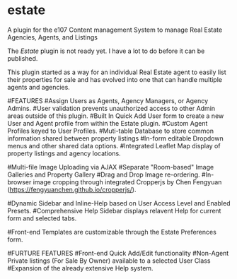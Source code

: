# estate
A plugin for the e107 Content management System to manage Real Estate Agencies, Agents, and Listings

The _Estate_ plugin is not ready yet. I have a lot to do before it can be published.

This plugin started as a way for an individual Real Estate agent to easily list their properties for sale and has evolved into one that can handle multiple agents and agencies. 

#FEATURES
#Assign Users as Agents, Agency Managers, or Agency Admins.
#User validation prevents unauthorized access to other Admin areas outside of this plugin.
#Built In Quick Add User form to create a new User and Agent profile from within the Estate plugin.
#Custom Agent Profiles keyed to User Profiles.
#Muti-table Database to store common information shared between property listings
#In-form editable Dropdown menus and other shared data options.
#Integrated Leaflet Map display of property listings and agency locations.

#Multi-file Image Uploading via AJAX
#Separate "Room-based" Image Galleries and Property Gallery
#Drag and Drop Image re-ordering.
#In-browser image cropping through integrated Cropperjs by Chen Fengyuan (https://fengyuanchen.github.io/cropperjs/).

#Dynamic Sidebar and Inline-Help based on User Access Level and Enabled Presets. 
#Comprehensive Help Sidebar displays relavent Help for current form and selected tabs.

#Front-end Templates are customizable through the Estate Preferences form.

#FURTURE FEATURES
#Front-end Quick Add/Edit functionality
#Non-Agent Private listings (For Sale By Owner) available to a selected User Class
#Expansion of the already extensive Help system.
